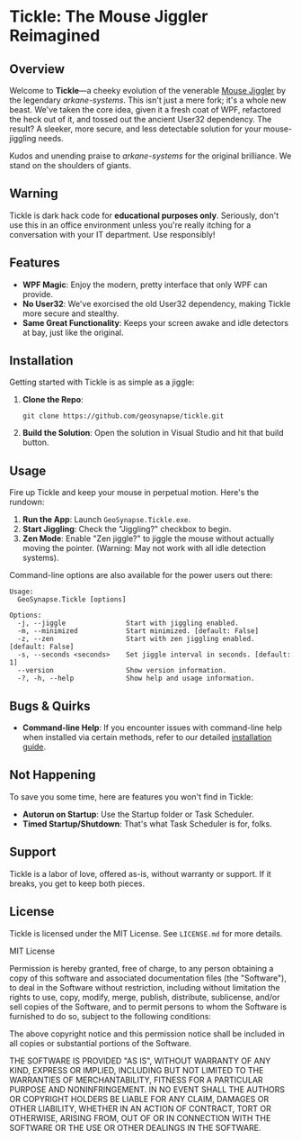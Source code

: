 # Tickle: The Mouse Jiggler Reimagined

## Overview

Welcome to **Tickle**—a cheeky evolution of the venerable [Mouse Jiggler](https://github.com/arkane-systems/mousejiggler) by the legendary *arkane-systems*. This isn't just a mere fork; it's a whole new beast. We've taken the core idea, given it a fresh coat of WPF, refactored the heck out of it, and tossed out the ancient User32 dependency. The result? A sleeker, more secure, and less detectable solution for your mouse-jiggling needs.

Kudos and unending praise to *arkane-systems* for the original brilliance. We stand on the shoulders of giants.

## Warning

Tickle is dark hack code for **educational purposes only**. Seriously, don't use this in an office environment unless you're really itching for a conversation with your IT department. Use responsibly!

## Features

- **WPF Magic**: Enjoy the modern, pretty interface that only WPF can provide.
- **No User32**: We've exorcised the old User32 dependency, making Tickle more secure and stealthy.
- **Same Great Functionality**: Keeps your screen awake and idle detectors at bay, just like the original.

## Installation

Getting started with Tickle is as simple as a jiggle:

1. **Clone the Repo**:
   ```
   git clone https://github.com/geosynapse/tickle.git
   ```
2. **Build the Solution**: Open the solution in Visual Studio and hit that build button.

## Usage

Fire up Tickle and keep your mouse in perpetual motion. Here's the rundown:

1. **Run the App**: Launch `GeoSynapse.Tickle.exe`.
2. **Start Jiggling**: Check the "Jiggling?" checkbox to begin.
3. **Zen Mode**: Enable "Zen jiggle?" to jiggle the mouse without actually moving the pointer. (Warning: May not work with all idle detection systems).

Command-line options are also available for the power users out there:

```
Usage:
  GeoSynapse.Tickle [options]

Options:
  -j, --jiggle               Start with jiggling enabled.
  -m, --minimized            Start minimized. [default: False]
  -z, --zen                  Start with zen jiggling enabled. [default: False]
  -s, --seconds <seconds>    Set jiggle interval in seconds. [default: 1]
  --version                  Show version information.
  -?, -h, --help             Show help and usage information.
```

## Bugs & Quirks

- **Command-line Help**: If you encounter issues with command-line help when installed via certain methods, refer to our detailed [installation guide](#installation).

## Not Happening

To save you some time, here are features you won't find in Tickle:

- **Autorun on Startup**: Use the Startup folder or Task Scheduler.
- **Timed Startup/Shutdown**: That's what Task Scheduler is for, folks.

## Support

Tickle is a labor of love, offered as-is, without warranty or support. If it breaks, you get to keep both pieces.

## License

Tickle is licensed under the MIT License. See `LICENSE.md` for more details.


MIT License

Permission is hereby granted, free of charge, to any person obtaining a copy
of this software and associated documentation files (the "Software"), to deal
in the Software without restriction, including without limitation the rights
to use, copy, modify, merge, publish, distribute, sublicense, and/or sell
copies of the Software, and to permit persons to whom the Software is
furnished to do so, subject to the following conditions:

The above copyright notice and this permission notice shall be included in
all copies or substantial portions of the Software.

THE SOFTWARE IS PROVIDED "AS IS", WITHOUT WARRANTY OF ANY KIND, EXPRESS OR
IMPLIED, INCLUDING BUT NOT LIMITED TO THE WARRANTIES OF MERCHANTABILITY,
FITNESS FOR A PARTICULAR PURPOSE AND NONINFRINGEMENT. IN NO EVENT SHALL THE
AUTHORS OR COPYRIGHT HOLDERS BE LIABLE FOR ANY CLAIM, DAMAGES OR OTHER
LIABILITY, WHETHER IN AN ACTION OF CONTRACT, TORT OR OTHERWISE, ARISING FROM,
OUT OF OR IN CONNECTION WITH THE SOFTWARE OR THE USE OR OTHER DEALINGS IN
THE SOFTWARE.